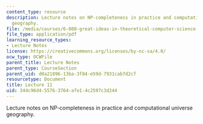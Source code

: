 ```yaml
---
content_type: resource
description: Lecture notes on NP-completeness in practice and computational universe
  geography.
file: /media/courses/6-080-great-ideas-in-theoretical-computer-science-spring-2008/344c96d455763764afe14c2597c3d244_lec11.pdf
file_type: application/pdf
learning_resource_types:
- Lecture Notes
license: https://creativecommons.org/licenses/by-nc-sa/4.0/
ocw_type: OCWFile
parent_title: Lecture Notes
parent_type: CourseSection
parent_uid: d0a21896-13ba-3f84-e59d-7931cab7d2cf
resourcetype: Document
title: Lecture 11
uid: 344c96d4-5576-3764-afe1-4c2597c3d244
---
```

Lecture notes on NP-completeness in practice and computational universe geography.